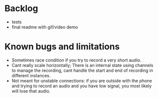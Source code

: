 # Backlog
- tests
- final readme with gif/video demo
# Known bugs and limitations
- Sometimes race condition if you try to record a very short audio.
- Cant really scale horizontally; There is an internal state using channels to manage the recording, cant handle the start and end of recording in different instances.
- Not meant for unstable connections: if you are outside with the phone and trying to record an audio and you have low signal, you most likely will lose that audio.